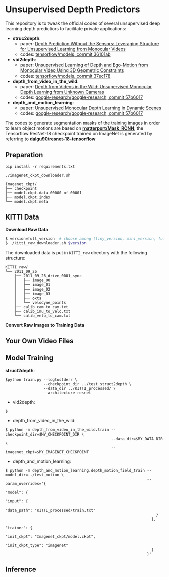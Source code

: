 # Unsupervised Depth Predictors

This repository is to tweak the official codes of several unsupervised deep learning depth predictiors to facilitate private applications:
- **struc2depth**:  
    - paper: [Depth Prediction Without the Sensors: Leveraging Structure for Unsupervised Learning from Monocular Videos](https://arxiv.org/abs/1811.06152)
    - codes: [tensorflow/models, commit 36101ab](https://github.com/tensorflow/models/tree/36101ab4095065a4196ff4f6437e94f0d91df4e9)
- **vid2depth**:
    - paper: [Unsupervised Learning of Depth and Ego-Motion from Monocular Video Using 3D Geometric Constraints](https://arxiv.org/abs/1802.05522)
    - codes: [tensorflow/models, commit 37ec178](https://github.com/tensorflow/models/tree/37ec31714f68255532b4c35f117bc33fd7f90692)
- **depth_from_video_in_the_wild**:
    - paper: [Depth from Videos in the Wild: Unsupervised Monocular Depth Learning from Unknown Cameras](https://arxiv.org/abs/1904.04998?utm_source=feedburner&utm_medium=feed&utm_campaign=Feed%253A+arxiv%252FQSXk+%2528ExcitingAds%2521+cs+updates+on+arXiv.org%2529)
    - codes: [google-research/google-research, commit 57b6017](https://github.com/google-research/google-research/tree/57b60e7a7a5efc358adf4041a062ae435e6155be)
- **depth_and_motion_learning**: 
    - paper: [Unsupervised Monocular Depth Learning in Dynamic Scenes](https://arxiv.org/abs/2010.16404)
    - codes: [google-research/google-research, commit 57b6017](https://github.com/google-research/google-research/tree/57b60e7a7a5efc358adf4041a062ae435e6155be)

The codes to generate segmentation masks of the training images in order to learn object motions are based on [**matterport/Mask_RCNN**](https://github.com/matterport/Mask_RCNN/tree/3deaec5d902d16e1daf56b62d5971d428dc920bc); the Tensorflow ResNet-18 checkpoint trained on ImageNet is generated by referring to [**dalgu90/resnet-18-tensorflow**](https://github.com/dalgu90/resnet-18-tensorflow/tree/49eb67c3c57258537c0dcbab5cdf2c38bb1af776)

## Preparation
```
pip install -r requirements.txt
```
```
./imagenet_ckpt_downloader.sh
```
```
Imagenet_ckpt/
├── checkpoint
├── model.ckpt.data-00000-of-00001
├── model.ckpt.index
└── model.ckpt.meta
```

## KITTI Data
**Download Raw Data**

```bash
$ version=full_version  # choose among (tiny_version, mini_version, full_version)
$ ./kitti_raw_downloader.sh $version
```
The downloaded data is put in `KITTI_raw` directory with the following structure:
```
KITTI_raw/
└── 2011_09_26
    ├── 2011_09_26_drive_0001_sync
    │   ├── image_00
    │   ├── image_01
    │   ├── image_02
    │   ├── image_03
    │   ├── oxts
    │   └── velodyne_points
    ├── calib_cam_to_cam.txt
    ├── calib_imu_to_velo.txt
    └── calib_velo_to_cam.txt
```

**Convert Raw Images to Training Data**


## Your Own Video Files


## Model Training
**struct2depth**:

```
$python train.py --logtostderr \
                 --checkpoint_dir ../test_struct2depth \
                 --data_dir ../KITTI_processed/ \
                 --architecture resnet
```
- vid2depth:
```
$
```
- depth_from_video_in_the_wild:
```
$ python -m depth_from_video_in_the_wild.train --checkpoint_dir=$MY_CHECKPOINT_DIR \
                                               --data_dir=$MY_DATA_DIR \
                                               --imagenet_ckpt=$MY_IMAGENET_CHECKPOINT
```

- depth_and_motion_learning:
```
$ python -m depth_and_motion_learning.depth_motion_field_train --model_dir=../test_motion \
                                                               --param_overrides='{
                                                                 "model": { 
                                                                   "input": {
                                                                     "data_path": "KITTI_processed/train.txt"
                                                                   }
                                                                 },
                                                                 "trainer": {
                                                                   "init_ckpt": "Imagenet_ckpt/model.ckpt",
                                                                   "init_ckpt_type": "imagenet"
                                                                 }
                                                               }'
```

## Inference
